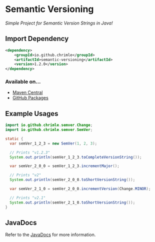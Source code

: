 # Semantic Versioning
*Simple Project for Semantic Version Strings in Java!*

## Import Dependency
```xml
<dependency>
    <groupId>io.github.chrimle</groupId>
    <artifactId>semantic-versioning</artifactId>
    <version>1.2.0</version>
</dependency>
```
### Available on...
- [Maven Central](https://central.sonatype.com/artifact/io.github.chrimle/semantic-versioning)
- [GitHub Packages](https://github.com/Chrimle/Semantic-Versioning/packages/)


## Example Usages

```java
import io.github.chrimle.semver.Change;
import io.github.chrimle.semver.SemVer;

static {
  var semVer_1_2_3 = new SemVer(1, 2, 3);

  // Prints "v1.2.3"
  System.out.println(semVer_1_2_3.toCompleteVersionString());

  var semVer_2_0_0 = semVer_1_2_3.incrementMajor();

  // Prints "v2"
  System.out.println(semVer_2_0_0.toShortVersionString());

  var semVer_2_1_0 = semVer_2_0_0.incrementVersion(Change.MINOR);

  // Prints "v2.1"
  System.out.println(semVer_2_1_0.toShortVersionString());
}
```
## JavaDocs
Refer to the [JavaDocs](https://javadoc.io/doc/io.github.chrimle/semantic-versioning/latest/index.html) for more information. 
